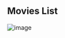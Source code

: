 ## Movies List

![image](https://github.com/user-attachments/assets/2bf7cb65-4c18-4176-b51b-f3a6bfaa3b57)

